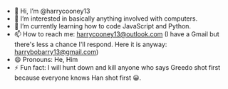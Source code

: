 - 👋 Hi, I’m @harrycooney13
- 👀 I’m interested in basically anything involved with computers.
- 🌱 I’m currently learning how to code JavaScript and Python.
- 📫 How to reach me: harrycooney13@outlook.com (I have a Gmail but there's less a chance I'll respond. Here it is anyway: harrybobarry13@gmail.com)
- 😄 Pronouns: He, Him
- ⚡ Fun fact: I will hunt down and kill anyone who says Greedo shot first because everyone knows Han shot first 😀.
